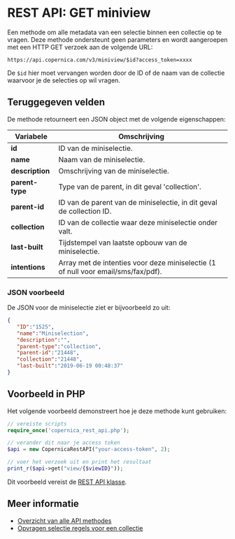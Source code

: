 # REST API: GET miniview

Een methode om alle metadata van een selectie binnen een collectie op 
te vragen. Deze methode ondersteunt geen parameters en wordt aangeroepen 
met een HTTP GET verzoek aan de volgende URL:

`https://api.copernica.com/v3/miniview/$id?access_token=xxxx`

De `$id` hier moet vervangen worden door de ID of de naam van de collectie 
waarvoor je de selecties op wil vragen.

## Teruggegeven velden

De methode retourneert een JSON object met de volgende eigenschappen:

| Variabele         | Omschrijving                                                                      |
|-------------------|-----------------------------------------------------------------------------------|
| **id**            | ID van de miniselectie.                                                           |
| **name**          | Naam van de miniselectie.                                                         |
| **description**   | Omschrijving van de miniselectie.                                                 |
| **parent-type**   | Type van de parent, in dit geval 'collection'.                                    |
| **parent-id**     | ID van de parent van de miniselectie, in dit geval de collection ID.              |
| **collection**    | ID van de collectie waar deze miniselectie onder valt.                            |
| **last-built**    | Tijdstempel van laatste opbouw van de miniselectie.                               |
| **intentions**    | Array met de intenties voor deze miniselectie (1 of null voor email/sms/fax/pdf). |

### JSON voorbeeld

De JSON voor de miniselectie ziet er bijvoorbeeld zo uit:

```json
{  
   "ID":"1525",
   "name":"Miniselection",
   "description":"",
   "parent-type":"collection",
   "parent-id":"21448",
   "collection":"21448",
   "last-built":"2019-06-19 00:48:37"
}
```

## Voorbeeld in PHP

Het volgende voorbeeld demonstreert hoe je deze methode kunt gebruiken:

```php
// vereiste scripts
require_once('copernica_rest_api.php');

// verander dit naar je access token
$api = new CopernicaRestAPI("your-access-token", 2);

// voer het verzoek uit en print het resultaat
print_r($api->get("view/{$viewID}"));
```

Dit voorbeeld vereist de [REST API klasse](rest-php).

## Meer informatie

- [Overzicht van alle API methodes](rest-api)
- [Opvragen selectie regels voor een collectie](./rest-get-miniview-rules)
